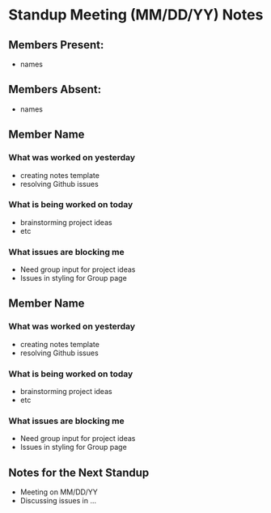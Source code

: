 # Standup Meeting (MM/DD/YY) Notes

## Members Present: 
- names
  
## Members Absent: 
- names 
  

## Member Name

### What was worked on yesterday 
- creating notes template 
- resolving Github issues
  
### What is being worked on today
- brainstorming project ideas 
- etc 

### What issues are blocking me
- Need group input for project ideas 
- Issues in styling for Group page


## Member Name

### What was worked on yesterday 
- creating notes template 
- resolving Github issues
  
### What is being worked on today
- brainstorming project ideas 
- etc 

### What issues are blocking me
- Need group input for project ideas 
- Issues in styling for Group page

  
## Notes for the Next Standup 
- Meeting on MM/DD/YY
- Discussing issues in ... 


